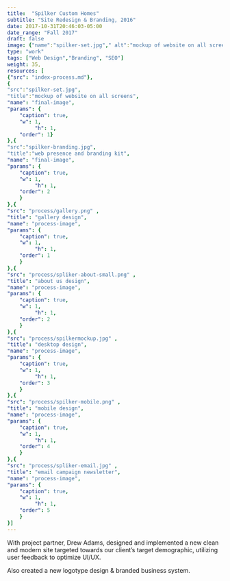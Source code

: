 ```yaml
---
title:  "Spilker Custom Homes"
subtitle: "Site Redesign & Branding, 2016"
date: 2017-10-31T20:46:03-05:00
date_range: "Fall 2017"
draft: false
image: {"name":"spilker-set.jpg"," alt":"mockup of website on all screens"}
type: "work"
tags: ["Web Design","Branding", "SEO"]
weight: 35,
resources: [
{"src": "index-process.md"},
{
"src":"spilker-set.jpg",
"title":"mockup of website on all screens",
"name": "final-image",
"params": {
    "caption": true,
    "w": 1,
         "h": 1,
    "order": 1}
},{
"src":"spilker-branding.jpg",
"title":"web presence and branding kit",
"name": "final-image",
"params": {
    "caption": true,
    "w": 1,
         "h": 1,
    "order": 2
    }
},{
"src": "process/gallery.png" ,
"title": "gallery design",
"name": "process-image",
"params": {
    "caption": true,
    "w": 1,
         "h": 1,
    "order": 1
    }
},{
"src": "process/spliker-about-small.png" ,
"title": "about us design",
"name": "process-image",
"params": {
    "caption": true,
    "w": 1,
         "h": 1,
    "order": 2
    }
},{
"src": "process/spilkermockup.jpg" ,
"title": "desktop design",
"name": "process-image",
"params": {
    "caption": true,
    "w": 1,
         "h": 1,
    "order": 3
    }
},{
"src": "process/spilker-mobile.png" ,
"title": "mobile design",
"name": "process-image",
"params": {
    "caption": true,
    "w": 1,
         "h": 1,
    "order": 4
    }
},{
"src": "process/spliker-email.jpg" ,
"title": "email campaign newsletter",
"name": "process-image",
"params": {
    "caption": true,
    "w": 1,
         "h": 1,
    "order": 5
    }
}]
---
```

With project partner, Drew Adams, designed and implemented a new clean and modern site targeted towards our client’s target demographic, utilizing user feedback to optimize UI/UX. 

Also created a new logotype design & branded business system.